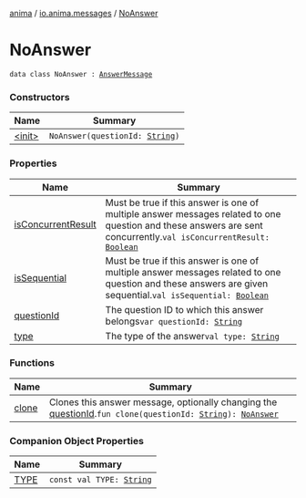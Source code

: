 [anima](../../index.md) / [io.anima.messages](../index.md) / [NoAnswer](./index.md)

# NoAnswer

`data class NoAnswer : `[`AnswerMessage`](../-answer-message/index.md)

### Constructors

| Name | Summary |
|---|---|
| [&lt;init&gt;](-init-.md) | `NoAnswer(questionId: `[`String`](https://kotlinlang.org/api/latest/jvm/stdlib/kotlin/-string/index.html)`)` |

### Properties

| Name | Summary |
|---|---|
| [isConcurrentResult](is-concurrent-result.md) | Must be true if this answer is one of multiple answer messages related to one question and these answers are sent concurrently.`val isConcurrentResult: `[`Boolean`](https://kotlinlang.org/api/latest/jvm/stdlib/kotlin/-boolean/index.html) |
| [isSequential](is-sequential.md) | Must be true if this answer is one of multiple answer messages related to one question and these answers are given sequential.`val isSequential: `[`Boolean`](https://kotlinlang.org/api/latest/jvm/stdlib/kotlin/-boolean/index.html) |
| [questionId](question-id.md) | The question ID to which this answer belongs`var questionId: `[`String`](https://kotlinlang.org/api/latest/jvm/stdlib/kotlin/-string/index.html) |
| [type](type.md) | The type of the answer`val type: `[`String`](https://kotlinlang.org/api/latest/jvm/stdlib/kotlin/-string/index.html) |

### Functions

| Name | Summary |
|---|---|
| [clone](clone.md) | Clones this answer message, optionally changing the [questionId](../-answer-message/clone.md#io.anima.messages.AnswerMessage$clone(kotlin.String)/questionId).`fun clone(questionId: `[`String`](https://kotlinlang.org/api/latest/jvm/stdlib/kotlin/-string/index.html)`): `[`NoAnswer`](./index.md) |

### Companion Object Properties

| Name | Summary |
|---|---|
| [TYPE](-t-y-p-e.md) | `const val TYPE: `[`String`](https://kotlinlang.org/api/latest/jvm/stdlib/kotlin/-string/index.html) |
